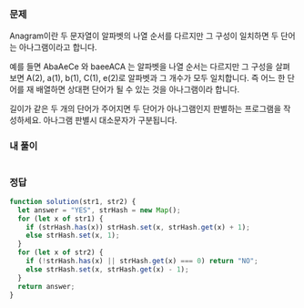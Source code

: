 ### 문제
Anagram이란 두 문자열이 알파벳의 나열 순서를 다르지만 그 구성이 일치하면 두 단어는 아나그램이라고 합니다.

예를 들면 AbaAeCe 와 baeeACA 는 알파벳을 나열 순서는 다르지만 그 구성을 살펴보면 A(2), a(1), b(1), C(1), e(2)로 알파벳과 그 개수가 모두 일치합니다. 즉 어느 한 단어를 재 배열하면 상대편 단어가 될 수 있는 것을 아나그램이라 합니다.

길이가 같은 두 개의 단어가 주어지면 두 단어가 아나그램인지 판별하는 프로그램을 작성하세요. 아나그램 판별시 대소문자가 구분됩니다.

### 내 풀이
```js

```

### 정답
```js
function solution(str1, str2) {
  let answer = "YES", strHash = new Map();
  for (let x of str1) {
    if (strHash.has(x)) strHash.set(x, strHash.get(x) + 1);
    else strHash.set(x, 1);
  }
  for (let x of str2) {
    if (!strHash.has(x) || strHash.get(x) === 0) return "NO";
    else strHash.set(x, strHash.get(x) - 1);
  }
  return answer;
}
```

